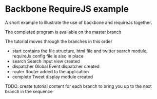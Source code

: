 Backbone RequireJS example
==========================
A short example to illustrate the use of backbone and requireJs together.

The completed program is available on the master branch

The tutorial moves through the branches in this order

- start
  contains the file structure, html file and twitter search module, requireJs
  config file is also in place
- search
  Search input view created
- dispatcher
  Global Event dispatcher created
- router
  Router added to the application
- complete
  Tweet display module created

TODO: create tutorial content for each branch to bring you up to the next branch in the sequence

